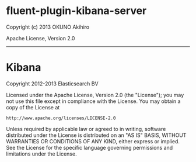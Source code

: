 # fluent-plugin-kibana-server

Copyright (c) 2013 OKUNO Akihiro

Apache License, Version 2.0

----
# Kibana

Copyright 2012-2013 Elasticsearch BV

Licensed under the Apache License, Version 2.0 (the "License"); you
may not use this file except in compliance with the License. You may
obtain a copy of the License at

    http://www.apache.org/licenses/LICENSE-2.0

Unless required by applicable law or agreed to in writing, software
distributed under the License is distributed on an "AS IS" BASIS,
WITHOUT WARRANTIES OR CONDITIONS OF ANY KIND, either express or
implied. See the License for the specific language governing
permissions and limitations under the License.
